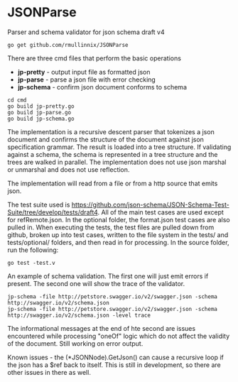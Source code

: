 # JSONParse

Parser and schema validator for json schema draft v4

```
go get github.com/rmullinnix/JSONParse
```

There are three cmd files that perform the basic operations
* **jp-pretty** - output input file as formatted json
* **jp-parse** - parse a json file with error checking
* **jp-schema** - confirm json document conforms to schema

```
cd cmd
go build jp-pretty.go
go build jp-parse.go
go build jp-schema.go
```

The implementation is a recursive descent parser that tokenizes a json document and confirms the structure of the document against json specification grammar.  The result is loaded into a tree structure.  If validating against a schema, the schema is represented in a tree structure and the trees are walked in parallel.  The implementation does not use json marshal or unmarshal and does not use reflection.

The implementation will read from a file or from a http source that emits json.

The test suite used is https://github.com/json-schema/JSON-Schema-Test-Suite/tree/develop/tests/draft4.  All of the main test cases are used except for refRemote.json.  In the optional folder, the format.json test cases are also pulled in.  When executing the tests, the test files are pulled down from github, broken up into test cases, written to the file system in the tests/ and tests/optional/ folders, and then read in for processing.  In the source folder, run the following:

```
go test -test.v
```

An example of schema validation.  The first one will just emit errors if present.  The second one will show the trace of the validator.

```
jp-schema -file http://petstore.swagger.io/v2/swagger.json -schema http://swagger.io/v2/schema.json
jp-schema -file http://petstore.swagger.io/v2/swagger.json -schema http://swagger.io/v2/schema.json -level trace
```
The informational messages at the end of hte second are issues encountered while processing "oneOf" logic which do not affect the validity of the document.  Still working on error output.

Known issues - the (*JSONNode).GetJson() can cause a recursive loop if the json has a $ref back to itself.  This is still in development, so there are other issues in there as well. 
